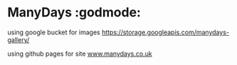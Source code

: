 # ManyDays :godmode:

using google bucket for images
  https://storage.googleapis.com/manydays-gallery/

using github pages for site
  www.manydays.co.uk  
